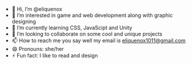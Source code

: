 - 👋 Hi, I’m @eliquenox
- 👀 I’m interested in game and web development along with graphic designing
- 🌱 I’m currently learning CSS, JavaScipt and Unity
- 💞️ I’m looking to collaborate on some cool and unique projects
- 📫 How to reach me you say well my email is eliquenox1011@gmail.com
- 😄 Pronouns: she/her
- ⚡ Fun fact: I like to read and design

<!---
eliquenox/eliquenox is a ✨ special ✨ repository because its `README.md` (this file) appears on your GitHub profile.
You can click the Preview link to take a look at your changes.
--->
